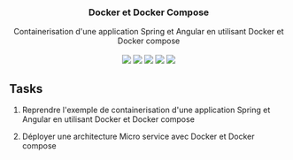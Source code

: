 <div align="center">

<h3>Docker et Docker Compose</h3>

  <div>
    Containerisation d'une application Spring et Angular en utilisant Docker et Docker compose
  </div>

  <br/>

  <div>
    <img src="https://img.shields.io/badge/Maven-C71A36?style=for-the-badge&logo=apachemaven&logoColor=white" />
    <img src="https://img.shields.io/badge/Spring%20Data-6DB33F?style=for-the-badge&logo=spring&logoColor=white" />
    <img src="https://img.shields.io/badge/Lombok-FF4500?style=for-the-badge&logo=&logoColor=white" />
    <img src="https://img.shields.io/badge/OPENAI-000000?style=for-the-badge&logo=openai&logoColor=white" />
    <img src="https://img.shields.io/badge/H2%20Database-4479A1?style=for-the-badge&logo=databricks&logoColor=white" />
  </div>

</div>

## Tasks

1. Reprendre l'exemple de containerisation d'une application Spring et Angular en utilisant Docker et Docker compose



2. Déployer une architecture Micro service avec Docker et Docker compose